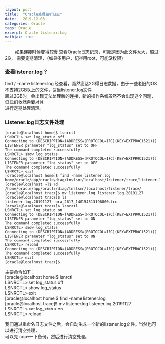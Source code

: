 ```yaml
---
layout: post
title:  "Oracle处理监听日志"
date:   2019-12-03 
categories: Oracle
tags: Oracle
excerpt: Oracle listener.Log
mathjax: true
---
```

 &#8195;&#8195; 如果连接时候变得较慢 查看Oracle日志记录，可能是因为此文件太大，超过2G，
 需要定期清理，（如果多用户，记得用root，可能没权限）
### 查看listener.log？
find / -name listener.log 
经查看，竟然高达2G得日志数据，由于一些老旧的OS不支持2GB以上的文件，故当listener.log文件  
超过2GB时，会出现无法处理新的连接，新的操作系统虽然不会出现这个问题，但我们依然需要对其  
进行定期处理清理。
 
### Listener.log日志文件处理

```oracle
[oracle@localhost home]$ lsnrctl
LSNRCTL> set log_status off
Connecting to (DESCRIPTION=(ADDRESS=(PROTOCOL=IPC)(KEY=EXTPROC1521)))
LISTENER parameter "log_status" set to OFF
The command completed successfully
LSNRCTL> show log_status
Connecting to (DESCRIPTION=(ADDRESS=(PROTOCOL=IPC)(KEY=EXTPROC1521)))
LISTENER parameter "log_status" set to OFF
The command completed successfully
LSNRCTL> exit
[oracle@localhost home]$ find -name listener.log
home/oracle/app/oracle/diag/tnslsnr/localhost/listener/trace/listener.log
[oracle@localhost ~]$ cd /home/oracle/app/oracle/diag/tnslsnr/localhost/listener/trace/
[oracle@localhost trace]$ mv listener.log listener.log.20191127
[oracle@localhost trace]$ ls
listener.log.20191127  ora_2617_140154513196800.trc
[oracle@localhost trace]$ lsnrctl
LSNRCTL> set log_status on
Connecting to (DESCRIPTION=(ADDRESS=(PROTOCOL=IPC)(KEY=EXTPROC1521)))
LISTENER parameter "log_status" set to ON
The command completed successfully
LSNRCTL> show log_status 
Connecting to (DESCRIPTION=(ADDRESS=(PROTOCOL=IPC)(KEY=EXTPROC1521)))
LISTENER parameter "log_status" set to ON
The command completed successfully
LSNRCTL> reload
Connecting to (DESCRIPTION=(ADDRESS=(PROTOCOL=IPC)(KEY=EXTPROC1521)))
The command completed successfully
LSNRCTL> exit
[oracle@localhost trace]$

```

主要命令如下：  
[oracle@localhost home]$ lsnrctl  
LSNRCTL> set log_status off  
LSNRCTL> show log_status  
LSNRCTL> exit  
[oracle@localhost home]$ find -name listener.log  
[oracle@localhost trace]$ mv listener.log listener.log.20191127  
LSNRCTL> set log_status on  
LSNRCTL> reload

我们通过重命名日志文件之后，会自动生成一个新的listener.log文件。当然也可以进行清空处理，  
可以先  copy一下备份，然后进行清空处理。
